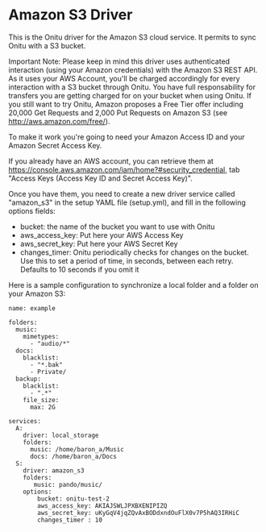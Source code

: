Amazon S3 Driver
================

This is the Onitu driver for the Amazon S3 cloud service. It permits to sync Onitu with a S3 bucket.

Important Note: Please keep in mind this driver uses authenticated interaction (using your Amazon credentials) with the Amazon S3 REST API.
	  As it uses your AWS Account, you'll be charged accordingly for every interaction with a S3 bucket through Onitu. You have full responsability
	  for transfers you are getting charged for on your bucket when using Onitu. If you still want to try Onitu, Amazon proposes a Free Tier offer
	  including 20,000 Get Requests and 2,000 Put Requests on Amazon S3 (see http://aws.amazon.com/free/).

To make it work you're going to need your Amazon Access ID and your Amazon Secret Access Key.

If you already have an AWS account, you can retrieve them at https://console.aws.amazon.com/iam/home?#security_credential, tab "Access Keys (Access Key ID and Secret Access Key)".

Once you have them, you need to create a new driver service called "amazon_s3" in the setup YAML file (setup.yml), and fill in the following options fields:
  - bucket: the name of the bucket you want to use with Onitu
  - aws_access_key: Put here your AWS Access Key
  - aws_secret_key: Put here your AWS Secret Key
  - changes_timer: Onitu periodically checks for changes on the bucket. Use this to set a period of time, in seconds, between each retry. Defaults to 10 seconds if you omit it

Here is a sample configuration to synchronize a local folder and a folder on your Amazon S3:

```
name: example

folders:
  music:
    mimetypes:
      - "audio/*"
  docs:
    blacklist:
      - "*.bak" 
      - Private/
  backup:
    blacklist:
      - ".*"
    file_size:
      max: 2G

services:
  A:
    driver: local_storage 
    folders:
      music: /home/baron_a/Music
      docs: /home/baron_a/Docs
  S:  
    driver: amazon_s3
    folders:
       music: pando/music/
    options:
        bucket: onitu-test-2
        aws_access_key: AKIAJSWLJPXBXENIPIZQ
        aws_secret_key: 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
        changes_timer : 10
```